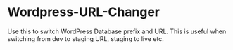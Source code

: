 # Wordpress-URL-Changer
Use this to switch WordPress Database prefix and URL. This is useful when switching from dev to staging URL, staging to live etc.
